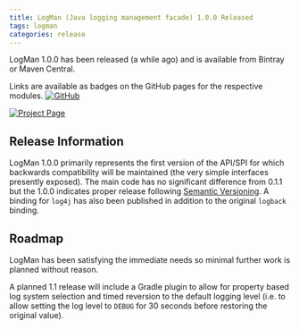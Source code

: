 ```yaml
---
title: LogMan (Java logging management facade) 1.0.0 Released
tags: logman
categories: release
---
```

LogMan 1.0.0 has been released (a while ago) and is available from Bintray or Maven Central.

Links are available as badges on the GitHub pages for the respective modules.
[![GitHub](http://img.shields.io/:GitHub-logman-blue.svg)](https://github.com/mwhipple/logman)

[![Project Page](http://img.shields.io/:MW-project-blue.svg)](/projects/logman.html)

Release Information
---
LogMan 1.0.0 primarily represents the first version of the API/SPI for which backwards compatibility will be maintained (the very simple interfaces presently exposed). The main code has no significant difference from 0.1.1 but the 1.0.0 indicates proper release following [Semantic Versioning](http://semver.org/). A binding for `log4j` has also been published in addition to the original `logback` binding.

Roadmap
---
LogMan has been satisfying the immediate needs so minimal further work is planned without reason.

A planned 1.1 release will include a Gradle plugin to allow for property based log system selection and timed reversion to the default logging level (i.e. to allow setting the log level to `DEBUG` for 30 seconds before restoring the original value).
